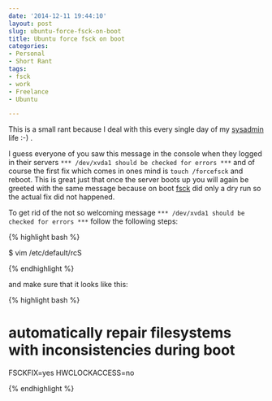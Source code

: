 ```yaml
---
date: '2014-12-11 19:44:10'
layout: post
slug: ubuntu-force-fsck-on-boot
title: Ubuntu force fsck on boot
categories:
- Personal
- Short Rant
tags:
- fsck
- work
- Freelance
- Ubuntu

---
```


This is a small rant because I deal with this every single day of my [sysadmin](https://en.wikipedia.org/wiki/System_administrator) life :-) .

I guess everyone of you saw this message in the console when they logged in their servers `*** /dev/xvda1 should be checked for errors ***` and of course the first fix which comes in ones mind is `touch /forcefsck` and reboot. This is great just that once the server boots up you will again be greeted with the same message because on boot [fsck](https://en.wikipedia.org/wiki/Fsck) did only a dry run so the actual fix did not happened.

To get rid of the not so welcoming message `*** /dev/xvda1 should be checked for errors ***` follow the following steps:

{% highlight bash %}

$ vim /etc/default/rcS

{% endhighlight %}

and make sure that it looks like this:

{% highlight bash %}

# automatically repair filesystems with inconsistencies during boot
FSCKFIX=yes
HWCLOCKACCESS=no

{% endhighlight %}